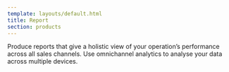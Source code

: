 ```yaml
---
template: layouts/default.html
title: Report
section: products
---
```


Produce reports that give a holistic view of your operation’s performance across all sales channels. Use omnichannel analytics to analyse your data across multiple devices.
